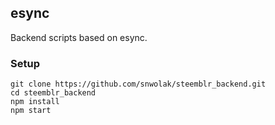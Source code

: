## esync
Backend scripts based on esync.
### Setup
```
git clone https://github.com/snwolak/steemblr_backend.git
cd steemblr_backend
npm install
npm start
```

